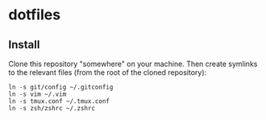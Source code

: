 # dotfiles

## Install

Clone this repository "somewhere" on your machine. Then create symlinks to the relevant files (from the root of the
cloned repository):

```shell
ln -s git/config ~/.gitconfig
ln -s vim ~/.vim
ln -s tmux.conf ~/.tmux.conf
ln -s zsh/zshrc ~/.zshrc
```
